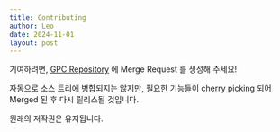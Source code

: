 ```yaml
---
title: Contributing
author: Leo
date: 2024-11-01
layout: post
---
```


기여하려면, [GPC Repository](https://gitlab.com/grouperenault/gitlab-project-configurator) 에 Merge Request 를 생성해 주세요!

자동으로 소스 트리에 병합되지는 않지만, 필요한 기능들이 cherry picking 되어 Merged 된 후 다시 릴리스될 것입니다.

원래의 저작권은 유지됩니다.
